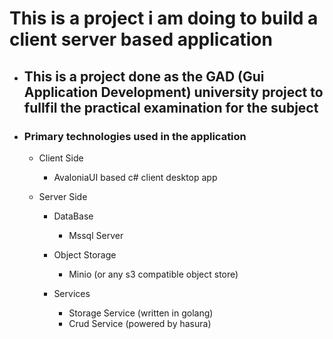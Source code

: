 # This is a project i am doing to build a client server based application

- ## This is a project done as the GAD (Gui Application Development) university project to fullfil the practical examination for the subject

- ### Primary technologies used in the application
  
  - Client Side

    - AvaloniaUI based c# client desktop app

  - Server Side

    - DataBase

      - Mssql Server

    - Object Storage

      - Minio (or any s3 compatible object store)

    - Services

      - Storage Service (written in golang)
      - Crud Service (powered by hasura)
